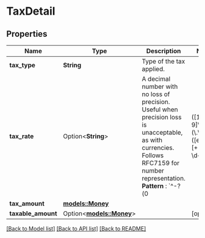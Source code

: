 # TaxDetail

## Properties

Name | Type | Description | Notes
------------ | ------------- | ------------- | -------------
**tax_type** | **String** | Type of the tax applied. | 
**tax_rate** | Option<**String**> | A decimal number with no loss of precision. Useful when precision loss is unacceptable, as with currencies. Follows RFC7159 for number representation. <br>**Pattern** : `^-?(0|([1-9]\\d*))(\\.\\d+)?([eE][+-]?\\d+)?$`. | [optional]
**tax_amount** | [**models::Money**](Money.md) |  | 
**taxable_amount** | Option<[**models::Money**](Money.md)> |  | [optional]

[[Back to Model list]](../README.md#documentation-for-models) [[Back to API list]](../README.md#documentation-for-api-endpoints) [[Back to README]](../README.md)


